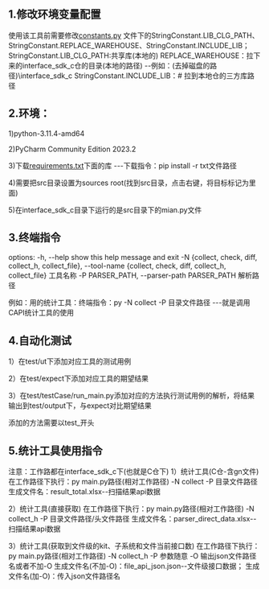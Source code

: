 ## 1.修改环境变量配置

使用该工具前需要修改[constants.py](./src/utils/constants.py)
文件下的StringConstant.LIB_CLG_PATH、StringConstant.REPLACE_WAREHOUSE、StringConstant.INCLUDE_LIB；
StringConstant.LIB_CLG_PATH:共享库(本地的)
REPLACE_WAREHOUSE：拉下来的interface_sdk_c仓的目录(本地的路径) --例如：(去掉磁盘的路径)\\interface_sdk_c
StringConstant.INCLUDE_LIB：# 拉到本地仓的三方库路径

## 2.环境：

1)python-3.11.4-amd64

2)PyCharm Community Edition 2023.2

3)下载[requirements.txt](./requirements.txt)下面的库 ---下载指令：pip install -r txt文件路径

4)需要把src目录设置为sources root(找到src目录，点击右键，将目标标记为里面)

5)在interface_sdk_c目录下运行的是src目录下的mian.py文件

## 3.终端指令

options:
  -h, --help            show this help message and exit
  -N {collect, check, diff, collect_h, collect_file}, --tool-name {collect, check, diff, collect_h, collect_file}
                        工具名称
  -P PARSER_PATH, --parser-path PARSER_PATH
                        解析路径

例如：用的统计工具：终端指令：py -N collect -P 目录文件路径   ---就是调用CAPI统计工具的使用

## 4.自动化测试

1）在test/ut下添加对应工具的测试用例

2）在test/expect下添加对应工具的期望结果

3）在test/testCase/run_main.py添加对应的方法执行测试用例的解析，将结果输出到test/output下，与expect对比期望结果

添加的方法需要以test_开头

## 5.统计工具使用指令

注意：工作路都在interface_sdk_c下(也就是C仓下)
1）统计工具(C仓-含gn文件)
在工作路径下执行：py main.py路径(相对工作路径) -N collect -P 目录文件路径
生成文件名：result_total.xlsx--扫描结果api数据

2）统计工具(直接获取)
在工作路径下执行：py main.py路径(相对工作路径) -N collect_h -P 目录文件路径/头文件路径
生成文件名：parser_direct_data.xlsx--扫描结果api数据

3）统计工具(获取到文件级的kit、子系统和文件当前接口数)
在工作路径下执行：py main.py路径(相对工作路径) -N collect_h -P 参数随意 -O 输出json文件路径名或者不加-O
生成文件名(不加-O)：file_api_json.json--文件级接口数据；
生成文件名(加-O)：传入json文件路径名
